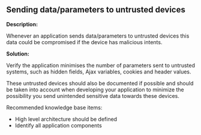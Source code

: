 
Sending data/parameters to untrusted devices
-------

**Description:**

Whenever an application sends data/parameters to untrusted devices this data could be 
compromised if the device has malicious intents.


**Solution:**

Verify the application minimises the number of parameters sent to untrusted systems, 
such as hidden fields, Ajax variables, cookies and header values.

These untrusted devices should also be documented if possible and should be taken into
account when developing your application to minimize the possibility you send 
unintended sensitive data towards these devices.

Recommended knowledge base items:
- High level architecture should be defined
- Identify all application components
	